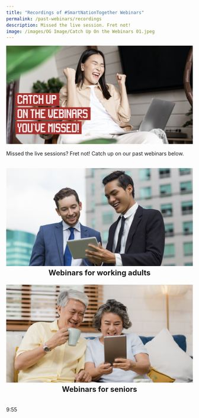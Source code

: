 ```yaml
---
title: "Recordings of #SmartNationTogether Webinars"
permalink: /past-webinars/recordings
description: Missed the live session. Fret not!
image: /images/OG Image/Catch Up On the Webinars 01.jpeg
---
```

![Catch up on the webinars you've missed.](/images/OG%20Image/Catch%20Up%20On%20the%20Webinars%2001.jpeg)

Missed the live sessions? Fret not! Catch up on our past webinars below.

<br>
<div class="row">
<div class="col"> 
<a href="https://youtube.com/playlist?list=PLmGkYf0auQJyxlTr9QzkEDNQ5X8u87e_t"><img src="/images/Home%20Page/SNT%20Adults%20Home%20Image.jpeg" alt="Recordings of past webinars for working adults"></a><br>
		<div class="header"><span style="font-size: 20px; font-weight: bold; line-height: 30px; display:flex;justify-content:center"><b>Webinars for working adults</b></div><br>

</div>
	<div class="col"> 
<a href="https://youtube.com/playlist?list=PLmGkYf0auQJyDWGlxbnFyqBrq86C-zbow"><img src="/images/Home%20Page/SNT%20Senior%20Home%20Image.jpeg" alt="Recordings of past webinars for seniors"></a><br>
	<div class="header"><span style="font-size: 20px; font-weight: bold; line-height: 30px; display:flex;justify-content:center"><b>Webinars for seniors</b></div><br>
	
</div>
	</div>
	
9:55